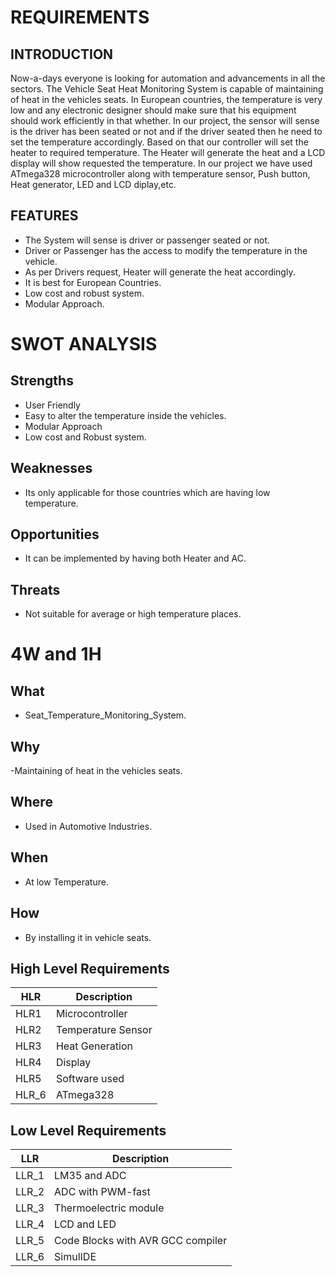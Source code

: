 # REQUIREMENTS

## INTRODUCTION
Now-a-days everyone is looking for automation and advancements in all the sectors. The Vehicle Seat Heat Monitoring System is capable of maintaining of heat in the vehicles seats. In European countries, the temperature is very low and any electronic designer should make sure that his equipment should work efficiently in that whether. In our project, the sensor will sense is the driver has been seated or not and if the driver seated then he need to set the temperature accordingly. Based on that our controller will set the heater to required temperature. The Heater will generate the heat and a LCD display will show requested the temperature. In our project we have used ATmega328 microcontroller along with temperature sensor, Push button, Heat generator, LED and LCD diplay,etc.

## FEATURES
- The System will sense is driver or passenger seated or not.
- Driver or Passenger has the access to modify the temperature in the vehicle.
- As per Drivers request, Heater will generate the heat accordingly.
- It is best for European Countries.
- Low cost and robust system.
- Modular Approach.

# SWOT ANALYSIS
## Strengths
- User Friendly
- Easy to alter the temperature inside the vehicles.
- Modular Approach
- Low cost and Robust system.

## Weaknesses
- Its only applicable for those countries which are having low temperature.

## Opportunities
- It can be implemented by having both Heater and AC.

## Threats
- Not suitable for average or high temperature places.

# 4W and 1H
## What
- Seat_Temperature_Monitoring_System.

## Why
-Maintaining of heat in the vehicles seats.

## Where
- Used in Automotive Industries.

## When
- At low Temperature.

## How
- By installing it in vehicle seats.


## High Level Requirements
|HLR|	Description|
|-----------------------|------------|
|HLR1|	Microcontroller|
|HLR2|	Temperature Sensor|
|HLR3|	Heat Generation|
|HLR4|	Display|
|HLR5|	Software used|
|HLR_6| ATmega328|

## Low Level Requirements
|LLR|	Description|
|-----------------------|------------|
|LLR_1|	LM35 and ADC
|LLR_2|	ADC with PWM-fast
|LLR_3|	Thermoelectric module
|LLR_4|  LCD and LED
|LLR_5|	Code Blocks with AVR GCC compiler
|LLR_6|	SimulIDE



